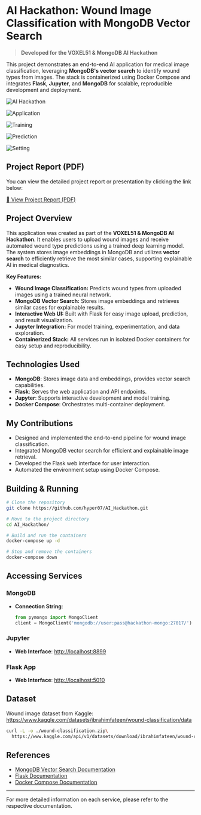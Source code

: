 # AI Hackathon: Wound Image Classification with MongoDB Vector Search

> **Developed for the VOXEL51 & MongoDB AI Hackathon**

This project demonstrates an end-to-end AI application for medical image classification, leveraging **MongoDB's vector search** to identify wound types from images. The stack is containerized using Docker Compose and integrates **Flask**, **Jupyter**, and **MongoDB** for scalable, reproducible development and deployment.

![AI Hackathon](files/images/AI_Hackathon.png)

![Application](files/images/main.png)

![Training](files/images/training.png)

![Prediction](files/images/prediction.png)

![Setting](files/images/settings.png)

## Project Report (PDF)

You can view the detailed project report or presentation by clicking the link below:

[📄 View Project Report (PDF)](app-flask/static/files/AI_Hackathon.pdf)


## Project Overview

This application was created as part of the **VOXEL51 & MongoDB AI Hackathon**. It enables users to upload wound images and receive automated wound type predictions using a trained deep learning model. The system stores image embeddings in MongoDB and utilizes **vector search** to efficiently retrieve the most similar cases, supporting explainable AI in medical diagnostics.

**Key Features:**
- **Wound Image Classification:** Predicts wound types from uploaded images using a trained neural network.
- **MongoDB Vector Search:** Stores image embeddings and retrieves similar cases for explainable results.
- **Interactive Web UI:** Built with Flask for easy image upload, prediction, and result visualization.
- **Jupyter Integration:** For model training, experimentation, and data exploration.
- **Containerized Stack:** All services run in isolated Docker containers for easy setup and reproducibility.

## Technologies Used

- **MongoDB**: Stores image data and embeddings, provides vector search capabilities.
- **Flask**: Serves the web application and API endpoints.
- **Jupyter**: Supports interactive development and model training.
- **Docker Compose**: Orchestrates multi-container deployment.

## My Contributions

- Designed and implemented the end-to-end pipeline for wound image classification.
- Integrated MongoDB vector search for efficient and explainable image retrieval.
- Developed the Flask web interface for user interaction.
- Automated the environment setup using Docker Compose.

## Building & Running

```sh
# Clone the repository
git clone https://github.com/hyper07/AI_Hackathon.git

# Move to the project directory
cd AI_Hackathon/

# Build and run the containers
docker-compose up -d

# Stop and remove the containers
docker-compose down
```

## Accessing Services

### MongoDB

- **Connection String**:
  ```python
  from pymongo import MongoClient
  client = MongoClient('mongodb://user:pass@hackathon-mongo:27017/')
  ```

### Jupyter

- **Web Interface**: [http://localhost:8899](http://localhost:8899)

### Flask App

- **Web Interface**: [http://localhost:5010](http://localhost:5010)

## Dataset

Wound image dataset from Kaggle:  
https://www.kaggle.com/datasets/ibrahimfateen/wound-classification/data

```bash
curl -L -o ./wound-classification.zip\
  https://www.kaggle.com/api/v1/datasets/download/ibrahimfateen/wound-classification
```

## References

- [MongoDB Vector Search Documentation](https://www.mongodb.com/docs/atlas/atlas-search/vector-search/)
- [Flask Documentation](https://flask.palletsprojects.com/)
- [Docker Compose Documentation](https://docs.docker.com/compose/)

---

For more detailed information on each service, please refer to the respective documentation.